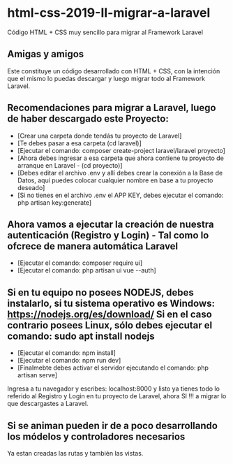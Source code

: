 # html-css-2019-II-migrar-a-laravel
Código HTML + CSS muy sencillo para migrar al Framework Laravel


## Amigas y amigos

Este constituye un código desarrollado con HTML + CSS, con la intención que el mismo lo puedas descargar y luego migrar todo al Framework Laravel.

## Recomendaciones para migrar a Laravel, luego de haber descargado este Proyecto:

- [Crear una carpeta donde tendás tu proyecto de Laravel]
- [Te debes pasar a esa carpeta (cd laravel)]
- [Ejecutar el comando: composer create-project laravel/laravel proyecto]
- [Ahora debes ingresar a esa carpeta que ahora contiene tu proyecto de arranque en Laravel - (cd proyecto)]
- [Debes editar el archivo .env y allí debes crear la conexión a la Base de Datos, aquí puedes colocar cualquier nombre en base a tu proyecto deseado]
- [Si no tienes en el archivo .env el APP KEY, debes ejecutar el comando: php artisan key:generate]

## Ahora vamos a ejecutar la creación de nuestra autenticación (Registro y Login) - Tal como lo ofcrece de manera automática Laravel

- [Ejecutar el comando: composer require ui]
- [Ejecutar el comando: php artisan ui vue --auth]

## Si en tu equipo no posees NODEJS, debes instalarlo, si tu sistema operativo es Windows: https://nodejs.org/es/download/ Si en el caso contrario posees Linux, sólo debes ejecutar el comando: sudo apt install nodejs

- [Ejecutar el comando: npm install]
- [Ejecutar el comando: npm run dev]
- [Finalmebte debes activar el servidor ejecutando el comando: php artisan serve]

Ingresa a tu navegador y escribes: localhost:8000 y listo ya tienes todo lo referido al Registro y Login en tu proyecto de Laravel, ahora SI !!! a migrar lo que descargastes a Laravel.








## Si se animan pueden ir de a poco desarrollando los módelos y controladores necesarios

Ya estan creadas las rutas y también las vistas.
